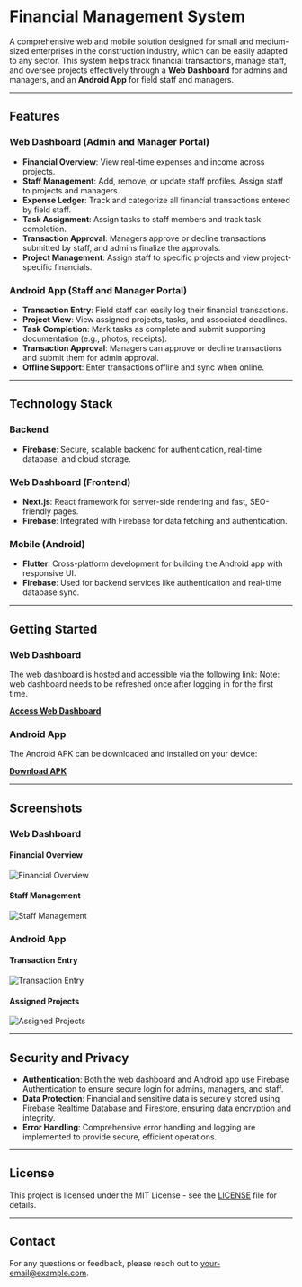 # Financial Management System

A comprehensive web and mobile solution designed for small and medium-sized enterprises in the construction industry, which can be easily adapted to any sector. This system helps track financial transactions, manage staff, and oversee projects effectively through a **Web Dashboard** for admins and managers, and an **Android App** for field staff and managers.

---

## Features

### Web Dashboard (Admin and Manager Portal)
- **Financial Overview**: View real-time expenses and income across projects.
- **Staff Management**: Add, remove, or update staff profiles. Assign staff to projects and managers.
- **Expense Ledger**: Track and categorize all financial transactions entered by field staff.
- **Task Assignment**: Assign tasks to staff members and track task completion.
- **Transaction Approval**: Managers approve or decline transactions submitted by staff, and admins finalize the approvals.
- **Project Management**: Assign staff to specific projects and view project-specific financials.

### Android App (Staff and Manager Portal)
- **Transaction Entry**: Field staff can easily log their financial transactions.
- **Project View**: View assigned projects, tasks, and associated deadlines.
- **Task Completion**: Mark tasks as complete and submit supporting documentation (e.g., photos, receipts).
- **Transaction Approval**: Managers can approve or decline transactions and submit them for admin approval.
- **Offline Support**: Enter transactions offline and sync when online.

---

## Technology Stack

### Backend
- **Firebase**: Secure, scalable backend for authentication, real-time database, and cloud storage.

### Web Dashboard (Frontend)
- **Next.js**: React framework for server-side rendering and fast, SEO-friendly pages.
- **Firebase**: Integrated with Firebase for data fetching and authentication.

### Mobile (Android)
- **Flutter**: Cross-platform development for building the Android app with responsive UI.
- **Firebase**: Used for backend services like authentication and real-time database sync.

---

## Getting Started

### Web Dashboard
The web dashboard is hosted and accessible via the following link:
Note: web dashboard needs to be refreshed once after logging in for the first time.

[**Access Web Dashboard**]([https://your-dashboard-url.com](https://conifer-admin-test.netlify.app/))


### Android App
The Android APK can be downloaded and installed on your device:

[**Download APK**](https://your-apk-download-url.com)

---

## Screenshots

### Web Dashboard

#### Financial Overview
![Financial Overview](https://your-screenshot-url.com)

#### Staff Management
![Staff Management](https://your-screenshot-url.com)

### Android App

#### Transaction Entry
![Transaction Entry](https://your-screenshot-url.com)

#### Assigned Projects
![Assigned Projects](https://your-screenshot-url.com)

---

## Security and Privacy

- **Authentication**: Both the web dashboard and Android app use Firebase Authentication to ensure secure login for admins, managers, and staff.
- **Data Protection**: Financial and sensitive data is securely stored using Firebase Realtime Database and Firestore, ensuring data encryption and integrity.
- **Error Handling**: Comprehensive error handling and logging are implemented to provide secure, efficient operations.

---

## License

This project is licensed under the MIT License - see the [LICENSE](LICENSE) file for details.

---

## Contact

For any questions or feedback, please reach out to [your-email@example.com](mailto:your-email@example.com).
